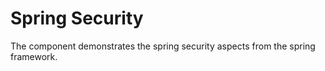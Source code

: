 # Spring Security
The component demonstrates the spring security aspects from the spring framework.
